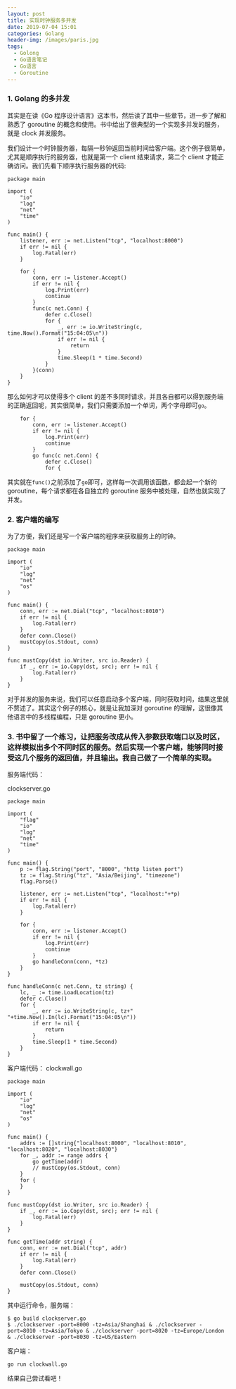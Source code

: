 ```yaml
---
layout: post
title: 实现时钟服务多并发
date: 2019-07-04 15:01
categories: Golang
header-img: /images/paris.jpg
tags:
  - Golong
  - Go语言笔记
  - Go语言
  - Goroutine
---
```


### 1. Golang 的多并发

其实是在读《Go 程序设计语言》这本书，然后读了其中一些章节，进一步了解和熟悉了 goroutine 的概念和使用。书中给出了很典型的一个实现多并发的服务，就是 clock 并发服务。

我们设计一个时钟服务器，每隔一秒钟返回当前时间给客户端。这个例子很简单，尤其是顺序执行的服务器，也就是第一个 client 结束请求，第二个 client 才能正确访问。我们先看下顺序执行服务器的代码:

```shell
package main

import (
	"io"
	"log"
	"net"
	"time"
)

func main() {
	listener, err := net.Listen("tcp", "localhost:8000")
	if err != nil {
		log.Fatal(err)
	}

	for {
		conn, err := listener.Accept()
		if err != nil {
			log.Print(err)
			continue
		}
		func(c net.Conn) {
			defer c.Close()
			for {
				_, err := io.WriteString(c, time.Now().Format("15:04:05\n"))
				if err != nil {
					return
				}
				time.Sleep(1 * time.Second)
			}
		}(conn)
	}
}

```

那么如何才可以使得多个 client 的差不多同时请求，并且各自都可以得到服务端的正确返回呢，其实很简单，我们只需要添加一个单词，两个字母即可`go`。

```shell
	for {
		conn, err := listener.Accept()
		if err != nil {
			log.Print(err)
			continue
		}
		go func(c net.Conn) {
			defer c.Close()
			for {
```

其实就在`func()`之前添加了`go`即可，这样每一次调用该函数，都会起一个新的 goroutine，每个请求都在各自独立的 goroutine 服务中被处理，自然也就实现了并发。

### 2. 客户端的编写

为了方便，我们还是写一个客户端的程序来获取服务上的时钟。

```shell
package main

import (
	"io"
	"log"
	"net"
	"os"
)

func main() {
	conn, err := net.Dial("tcp", "localhost:8010")
	if err != nil {
		log.Fatal(err)
	}
	defer conn.Close()
	mustCopy(os.Stdout, conn)
}

func mustCopy(dst io.Writer, src io.Reader) {
	if _, err := io.Copy(dst, src); err != nil {
		log.Fatal(err)
	}
}
```

对于并发的服务来说，我们可以任意启动多个客户端，同时获取时间，结果这里就不赘述了。其实这个例子的核心，就是让我加深对 goroutine 的理解，这很像其他语言中的多线程编程，只是 goroutine 更小。

### 3. 书中留了一个练习，让把服务改成从传入参数获取端口以及时区，这样模拟出多个不同时区的服务。然后实现一个客户端，能够同时接受这几个服务的返回值，并且输出。我自己做了一个简单的实现。

服务端代码：

clockserver.go

```shell
package main

import (
	"flag"
	"io"
	"log"
	"net"
	"time"
)

func main() {
	p := flag.String("port", "8000", "http listen port")
	tz := flag.String("tz", "Asia/Beijing", "timezone")
	flag.Parse()

	listener, err := net.Listen("tcp", "localhost:"+*p)
	if err != nil {
		log.Fatal(err)
	}

	for {
		conn, err := listener.Accept()
		if err != nil {
			log.Print(err)
			continue
		}
		go handleConn(conn, *tz)
	}
}

func handleConn(c net.Conn, tz string) {
	lc, _ := time.LoadLocation(tz)
	defer c.Close()
	for {
		_, err := io.WriteString(c, tz+"  "+time.Now().In(lc).Format("15:04:05\n"))
		if err != nil {
			return
		}
		time.Sleep(1 * time.Second)
	}
}

```

客户端代码：
clockwall.go

```shell
package main

import (
	"io"
	"log"
	"net"
	"os"
)

func main() {
	addrs := []string{"localhost:8000", "localhost:8010", "localhost:8020", "localhost:8030"}
	for _, addr := range addrs {
		go getTime(addr)
		// mustCopy(os.Stdout, conn)
	}
	for {
	}
}

func mustCopy(dst io.Writer, src io.Reader) {
	if _, err := io.Copy(dst, src); err != nil {
		log.Fatal(err)
	}
}

func getTime(addr string) {
	conn, err := net.Dial("tcp", addr)
	if err != nil {
		log.Fatal(err)
	}
	defer conn.Close()

	mustCopy(os.Stdout, conn)
}

```

其中运行命令，服务端：

```shell
$ go build clockserver.go
$ ./clockserver -port=8000 -tz=Asia/Shanghai & ./clockserver -port=8010 -tz=Asia/Tokyo & ./clockserver -port=8020 -tz=Europe/London & ./clockserver -port=8030 -tz=US/Eastern
```

客户端：

```shell
go run clockwall.go
```

结果自己尝试看吧！
